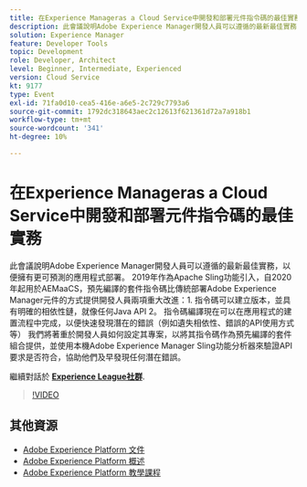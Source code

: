 ```yaml
---
title: 在Experience Manageras a Cloud Service中開發和部署元件指令碼的最佳實務
description: 此會議說明Adobe Experience Manager開發人員可以遵循的最新最佳實務，以便擁有更可預測的應用程式部署。 2019年作為Apache Sling功能引入，自2020年起用於AEMaaCS，預先編譯的套件指令碼比部署Adobe Experience Manager元件的傳統方法提供開發人員兩個重大改進 — 1。 指令碼可以建立版本，並具有明確的相依性鏈，就像任何Java API 2。 指令碼編譯現在可以在應用程式的建置流程中完成，以便快速發現潛在的錯誤（例如遺失相依性、錯誤的API使用方式等） 我們將著重於開發人員如何設定其專案，以將其指令碼作為預先編譯的套件組合提供，並使用本機Adobe Experience Manager Sling功能分析器來驗證API要求是否符合，協助他們及早發現任何潛在錯誤。
solution: Experience Manager
feature: Developer Tools
topic: Development
role: Developer, Architect
level: Beginner, Intermediate, Experienced
version: Cloud Service
kt: 9177
type: Event
exl-id: 71fa0d10-cea5-416e-a6e5-2c729c7793a6
source-git-commit: 1792dc318643aec2c12613f621361d72a7a918b1
workflow-type: tm+mt
source-wordcount: '341'
ht-degree: 10%

---
```


# 在Experience Manageras a Cloud Service中開發和部署元件指令碼的最佳實務

此會議說明Adobe Experience Manager開發人員可以遵循的最新最佳實務，以便擁有更可預測的應用程式部署。 2019年作為Apache Sling功能引入，自2020年起用於AEMaaCS，預先編譯的套件指令碼比傳統部署Adobe Experience Manager元件的方式提供開發人員兩項重大改進：1. 指令碼可以建立版本，並具有明確的相依性鏈，就像任何Java API 2。 指令碼編譯現在可以在應用程式的建置流程中完成，以便快速發現潛在的錯誤（例如遺失相依性、錯誤的API使用方式等） 我們將著重於開發人員如何設定其專案，以將其指令碼作為預先編譯的套件組合提供，並使用本機Adobe Experience Manager Sling功能分析器來驗證API要求是否符合，協助他們及早發現任何潛在錯誤。

繼續對話於 **[Experience League社群](https://adobe.ly/3zJrS0f)**.

>[!VIDEO](https://video.tv.adobe.com/v/337851/?quality=12&learn=on&hidetitle=true)

## 其他資源

- [Adobe Experience Platform 文件](https://experienceleague.adobe.com/docs/experience-platform.html)
- [Adobe Experience Platform 概述](https://experienceleague.adobe.com/docs/experience-platform/landing/home.html?lang=zh-Hant)
- [Adobe Experience Platform 教學課程](https://experienceleague.adobe.com/docs/platform-learn/tutorials/overview.html?lang=zh-Hant)
